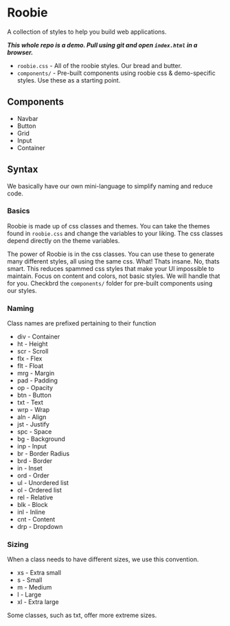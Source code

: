 # Roobie

A collection of styles to help you build web applications.

***This whole repo is a demo.  Pull using git and open ```index.html``` in a browser.***

- ```roobie.css``` - All of the roobie styles.  Our bread and butter.
- ```components/``` - Pre-built components using roobie css & demo-specific styles.  Use these as a starting point.

## Components

- Navbar
- Button
- Grid
- Input
- Container

## Syntax

We basically have our own mini-language to simplify naming and reduce code.

### Basics

Roobie is made up of css classes and themes.  You can take the themes found in ```roobie.css``` and change the variables to your liking.  The css classes depend directly on the theme variables.

The power of Roobie is in the css classes.  You can use these to generate many different styles, all using the same css.  What!  Thats insane.  No, thats smart.  This reduces spammed css styles that make your UI impossible to maintain.  Focus on content and colors, not basic styles.  We will handle that for you.  Checkbrd the ```components/``` folder for pre-built components using our styles.

### Naming

Class names are prefixed pertaining to their function

- div - Container
- ht - Height
- scr - Scroll
- flx - Flex
- flt - Float
- mrg - Margin
- pad - Padding
- op - Opacity
- btn - Button
- txt - Text
- wrp - Wrap
- aln - Align
- jst - Justify
- spc - Space
- bg - Background
- inp - Input
- br - Border Radius
- brd - Border
- in - Inset
- ord - Order
- ul - Unordered list
- ol - Ordered list
- rel - Relative
- blk - Block
- inl - Inline
- cnt - Content
- drp - Dropdown

### Sizing

When a class needs to have different sizes, we use this convention. 

- xs - Extra small
- s - Small
- m - Medium
- l - Large
- xl - Extra large

Some classes, such as txt, offer more extreme sizes.